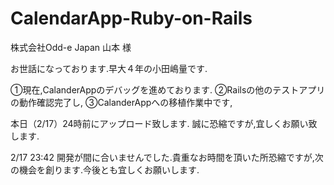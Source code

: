 # CalendarApp-Ruby-on-Rails

株式会社Odd-e Japan
山本 様

お世話になっております.早大４年の小田嶋量です.

①現在,CalanderAppのデバッグを進めております.
②Railsの他のテストアプリの動作確認完了し,
③CalanderAppへの移植作業中です,

本日（2/17）24時前にアップロード致します.
誠に恐縮ですが,宜しくお願い致します.

2/17 23:42 開発が間に合いませんでした.貴重なお時間を頂いた所恐縮ですが,次の機会を創ります.今後とも宜しくお願いします.
